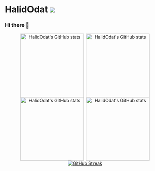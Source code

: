 # HalidOdat <img src="https://komarev.com/ghpvc/?username=HalidOdat&style=flat-square"/>

### Hi there 👋

<div align="center" style="display: flex; justify-content: center; align-items: center; gap: 0.5em;">
  <a href="https://github.com/anuraghazra/github-readme-stats#gh-light-mode-only">
    <img height=200 src="https://github-readme-stats-halidodat.vercel.app//api/top-langs/?username=HalidOdat&layout=compact&langs_count=10&hide_border=true&role=owner,collaborator&theme=default#gh-light-mode-only" alt="HalidOdat's GitHub stats"/>
  </a>

  <a href="https://github.com/anuraghazra/github-readme-stats#gh-light-mode-only">
    <img height=200 src="https://github-readme-stats-halidodat.vercel.app//api?username=HalidOdat&show_icons=true&count_private=true&line_height=28&hide_border=true&card_width=450&include_all_commits=true&role=owner,collaborator&theme=default#gh-light-mode-only" alt="HalidOdat's GitHub stats"/>
  </a>
</div>

<div align="center" style="display: flex; justify-content: center; align-items: center; gap: 0.5em;"> 
  <a href="https://github.com/anuraghazra/github-readme-stats#gh-dark-mode-only">
    <img height=200 src="https://github-readme-stats-halidodat.vercel.app//api/top-langs/?username=HalidOdat&layout=compact&langs_count=10&hide_border=true&role=owner,collaborator&theme=dark&bg_color=000000#gh-dark-mode-only" alt="HalidOdat's GitHub stats"/>
  </a>

  <a href="https://github.com/anuraghazra/github-readme-stats#gh-dark-mode-only">
    <img height=200 src="https://github-readme-stats-halidodat.vercel.app//api?username=HalidOdat&show_icons=true&count_private=true&line_height=28&hide_border=true&card_width=450&include_all_commits=true&role=owner,collaborator&theme=dark&bg_color=000000#gh-dark-mode-only" alt="HalidOdat's GitHub stats"/>
  </a>
</div>

<div align="center" style="display: flex; justify-content: center; align-items: center; gap: 0.5em;">
    <a href="https://git.io/streak-stats"><img src="https://streak-stats.demolab.com?user=HalidOdat&theme=dark&hide_border=true&date_format=j%20M%5B%20Y%5D&card_width=720 " alt="GitHub Streak" /></a>
</div>
